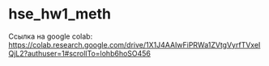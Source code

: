 # hse_hw1_meth

Ссылка на google colab: https://colab.research.google.com/drive/1X1J4AAIwFiPRWa1ZVtgVyrfTVxeIQjL2?authuser=1#scrollTo=lohb6hoSO456

